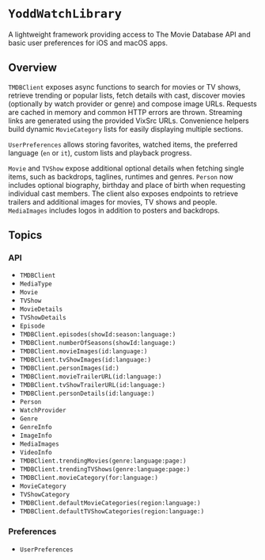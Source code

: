 # ``YoddWatchLibrary``

A lightweight framework providing access to The Movie Database API and basic user preferences for iOS and macOS apps.

## Overview

`TMDBClient` exposes async functions to search for movies or TV shows, retrieve trending or popular lists, fetch details with cast, discover movies (optionally by watch provider or genre) and compose image URLs. Requests are cached in memory and common HTTP errors are thrown. Streaming links are generated using the provided VixSrc URLs. Convenience helpers build dynamic ``MovieCategory`` lists for easily displaying multiple sections.

`UserPreferences` allows storing favorites, watched items, the preferred language (`en` or `it`), custom lists and playback progress.

`Movie` and `TVShow` expose additional optional details when fetching single items, such as backdrops, taglines, runtimes and genres.
`Person` now includes optional biography, birthday and place of birth when requesting individual cast members. The client also exposes endpoints to retrieve trailers and additional images for movies, TV shows and people. `MediaImages` includes logos in addition to posters and backdrops.


## Topics

### API
- ``TMDBClient``
- ``MediaType``
- ``Movie``
- ``TVShow``
- ``MovieDetails``
- ``TVShowDetails``
- ``Episode``
- ``TMDBClient.episodes(showId:season:language:)``
- ``TMDBClient.numberOfSeasons(showId:language:)``
 - ``TMDBClient.movieImages(id:language:)``
 - ``TMDBClient.tvShowImages(id:language:)``
- ``TMDBClient.personImages(id:)``
- ``TMDBClient.movieTrailerURL(id:language:)``
- ``TMDBClient.tvShowTrailerURL(id:language:)``
- ``TMDBClient.personDetails(id:language:)``
- ``Person``
- ``WatchProvider``
- ``Genre``
- ``GenreInfo``
- ``ImageInfo``
- ``MediaImages``
- ``VideoInfo``
- ``TMDBClient.trendingMovies(genre:language:page:)``
- ``TMDBClient.trendingTVShows(genre:language:page:)``
- ``TMDBClient.movieCategory(for:language:)``
- ``MovieCategory``
- ``TVShowCategory``
- ``TMDBClient.defaultMovieCategories(region:language:)``
- ``TMDBClient.defaultTVShowCategories(region:language:)``

### Preferences
- ``UserPreferences``
